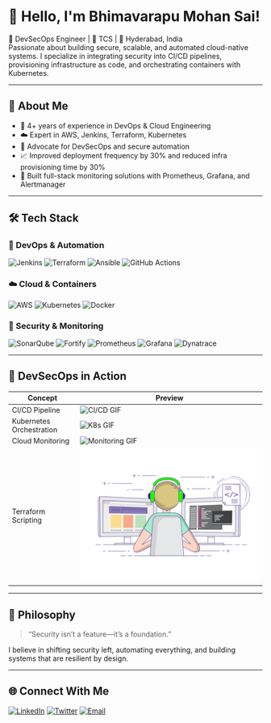 # 👋 Hello, I'm Bhimavarapu Mohan Sai!

🔧 DevSecOps Engineer | 🏢 TCS | 📍 Hyderabad, India  
Passionate about building secure, scalable, and automated cloud-native systems. I specialize in integrating security into CI/CD pipelines, provisioning infrastructure as code, and orchestrating containers with Kubernetes.

---

## 🚀 About Me

- 🧠 4+ years of experience in DevOps & Cloud Engineering
- ☁️ Expert in AWS, Jenkins, Terraform, Kubernetes
- 🔐 Advocate for DevSecOps and secure automation
- 📈 Improved deployment frequency by 30% and reduced infra provisioning time by 30%
- 🧩 Built full-stack monitoring solutions with Prometheus, Grafana, and Alertmanager

---

## 🛠️ Tech Stack

### 🚀 DevOps & Automation
![Jenkins](https://img.shields.io/badge/Jenkins-D24939?style=flat&logo=jenkins&logoColor=white)
![Terraform](https://img.shields.io/badge/Terraform-623CE4?style=flat&logo=terraform&logoColor=white)
![Ansible](https://img.shields.io/badge/Ansible-EE0000?style=flat&logo=ansible&logoColor=white)
![GitHub Actions](https://img.shields.io/badge/GitHub_Actions-2088FF?style=flat&logo=github-actions&logoColor=white)

### ☁️ Cloud & Containers
![AWS](https://img.shields.io/badge/AWS-232F3E?style=flat&logo=amazon-aws&logoColor=white)
![Kubernetes](https://img.shields.io/badge/Kubernetes-326CE5?style=flat&logo=kubernetes&logoColor=white)
![Docker](https://img.shields.io/badge/Docker-2496ED?style=flat&logo=docker&logoColor=white)

### 🔐 Security & Monitoring
![SonarQube](https://img.shields.io/badge/SonarQube-4E9BCD?style=flat&logo=sonarqube&logoColor=white)
![Fortify](https://img.shields.io/badge/Fortify-000000?style=flat)
![Prometheus](https://img.shields.io/badge/Prometheus-E6522C?style=flat&logo=prometheus&logoColor=white)
![Grafana](https://img.shields.io/badge/Grafana-F46800?style=flat&logo=grafana&logoColor=white)
![Dynatrace](https://img.shields.io/badge/Dynatrace-1496FF?style=flat)

---

## 🎥 DevSecOps in Action

| Concept | Preview |
|--------|---------|
| CI/CD Pipeline | ![CI/CD GIF](https://media.giphy.com/media/l0MYt5jPR6QX5pnqM/giphy.gif) |
| Kubernetes Orchestration | ![K8s GIF](https://media.giphy.com/media/3o7aD2saalBwwftBIY/giphy.gif) |
| Cloud Monitoring | ![Monitoring GIF](https://media.giphy.com/media/26ufdipQqU2lhNA4g/giphy.gif) |
| Terraform Scripting | ![Monitoring GIF](https://raw.githubusercontent.com/devSouvik/devSouvik/master/gif3.gif) |

---

## 🧠 Philosophy

> “Security isn’t a feature—it’s a foundation.”

I believe in shifting security left, automating everything, and building systems that are resilient by design.

---

## 🌐 Connect With Me

[![LinkedIn](https://img.shields.io/badge/-LinkedIn-blue?style=flat&logo=linkedin)](https://www.linkedin.com/in/mohan-bhimavarapu-062ba6184/)
[![Twitter](https://img.shields.io/badge/-Twitter-blue?style=flat&logo=twitter)](https://twitter.com/YOURUSERNAME)
[![Email](https://img.shields.io/badge/-Email-black?style=flat&logo=gmail)](mailto:mohandevops117@gmail.com)

